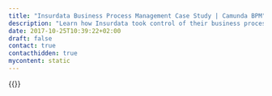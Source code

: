 ```yaml
---
title: "Insurdata Business Process Management Case Study | Camunda BPM"
description: "Learn how Insurdata took control of their business process automation and improved efficiency in their organization with Camunda. Camunda is the leader for workflow automation based on Java and BPMN 2.0. "
date: 2017-10-25T10:39:22+02:00
draft: false
contact: true
contacthidden: true
mycontent: static
---
```

{{<case-study-single
company="Insurdata"
companydescription="<p>Insurdata serves the global re/insurance market, with operations in San Francisco, Denver and London. Insurdata technology intelligently captures, enhances, scores and transfers high-resolution, peril-specific exposure and risk data globally.</p>"
customerquote=""
teaser=""
usecase=""
videolink=""
logo="//images.ctfassets.net/vpidbgnakfvf/4O9ILYbog0kMAIIG6GkE0o/3e718c414be79abcca1141f5f381f0c8/insurdata.svg"
pdf=""
thumbnail="">}}